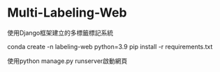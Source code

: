 # Multi-Labeling-Web
使用Django框架建立的多標籤標記系統

conda create -n labeling-web python=3.9
pip install -r requirements.txt

使用python manage.py runserver啟動網頁
